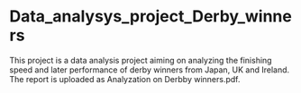 # Data_analysys_project_Derby_winners
This project is a data analysis project aiming on analyzing the finishing speed and later performance of derby winners from Japan, UK and Ireland. The report is uploaded as Analyzation on Derbby winners.pdf.
